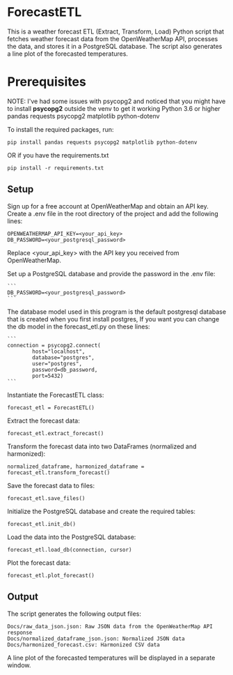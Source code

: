 # ForecastETL

This is a weather forecast ETL (Extract, Transform, Load) Python script that fetches weather forecast data from the OpenWeatherMap API, processes the data, and stores it in a PostgreSQL database. The script also generates a line plot of the forecasted temperatures.
# Prerequisites
NOTE: I've had some issues with psycopg2 and noticed that you might have to install **psycopg2** outside the venv to get it working
    Python 3.6 or higher
    pandas
    requests
    psycopg2
    matplotlib
    python-dotenv

To install the required packages, run:

    pip install pandas requests psycopg2 matplotlib python-dotenv

OR if you have the requirements.txt

    pip install -r requirements.txt

## Setup

Sign up for a free account at OpenWeatherMap and obtain an API key.
Create a .env file in the root directory of the project and add the following lines:

    OPENWEATHERMAP_API_KEY=<your_api_key>
    DB_PASSWORD=<your_postgresql_password>

Replace <your_api_key> with the API key you received from OpenWeatherMap.


Set up a PostgreSQL database and provide the password in the .env file:
    
    ```
    DB_PASSWORD=<your_postgresql_password>
    ```

The database model used in this program is the default postgresql database that is created when you first install postgres,
If you want you can change the db model in the forecast_etl.py on these lines:

    ```
    connection = psycopg2.connect(
            host="localhost",
            database="postgres",
            user="postgres",
            password=db_password,
            port=5432)
    ```


Instantiate the ForecastETL class:

    forecast_etl = ForecastETL()


Extract the forecast data:

    forecast_etl.extract_forecast()


Transform the forecast data into two DataFrames (normalized and harmonized):

    normalized_dataframe, harmonized_dataframe = forecast_etl.transform_forecast()

Save the forecast data to files:

    forecast_etl.save_files()

Initialize the PostgreSQL database and create the required tables:

    forecast_etl.init_db()

Load the data into the PostgreSQL database:


    forecast_etl.load_db(connection, cursor)

Plot the forecast data:

    forecast_etl.plot_forecast()

## Output

The script generates the following output files:

    Docs/raw_data_json.json: Raw JSON data from the OpenWeatherMap API response
    Docs/normalized_dataframe_json.json: Normalized JSON data
    Docs/harmonized_forecast.csv: Harmonized CSV data

A line plot of the forecasted temperatures will be displayed in a separate window.

